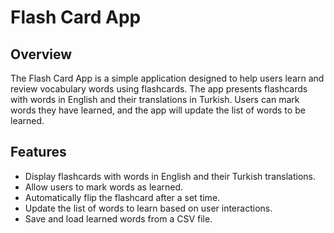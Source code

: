 # Flash Card App

## Overview

The Flash Card App is a simple application designed to help users learn and review vocabulary words using flashcards. The app presents flashcards with words in English and their translations in Turkish. Users can mark words they have learned, and the app will update the list of words to be learned.

## Features

- Display flashcards with words in English and their Turkish translations.
- Allow users to mark words as learned.
- Automatically flip the flashcard after a set time.
- Update the list of words to learn based on user interactions.
- Save and load learned words from a CSV file.